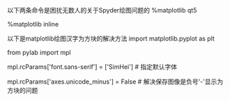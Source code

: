 以下两条命令是困扰无数人的关于Spyder绘图问题的
%matplotlib qt5

%matplotlib inline


以下是matplotlib绘图汉字为方块的解决方法
import matplotlib.pyplot as plt

from pylab import mpl

mpl.rcParams['font.sans-serif'] = ['SimHei'] # 指定默认字体

mpl.rcParams['axes.unicode_minus'] = False # 解决保存图像是负号'-'显示为方块的问题
